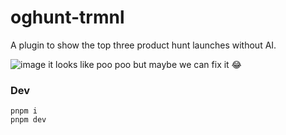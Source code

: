# oghunt-trmnl
A plugin to show the top three product hunt launches without AI.

![image](https://github.com/user-attachments/assets/342fee15-8422-47dd-87a0-f905d8c3dc3b)
it looks like poo poo but maybe we can fix it 😂

### Dev

```
pnpm i
pnpm dev
```
